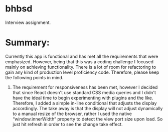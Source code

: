 # bhbsd
Interview assignment.

# Summary:
Currently this app is functional and has met all the requirements that were emphasized.
However, being that this was a coding challenge I focused mainly on achieving functionality. There is a lot of room for refactoring to gain any kind of production level proficiency code. 
Therefore, please keep the following points in mind.

1. The requirement for responsiveness has been met, however I decided that since React doesn't use standard CSS media queries and I didn't have the ideal time to begin experimenting with plugins and the like. Therefore, I added a simple in-line conditional that adjusts the display accordingly. The take away is that the display will not adjust dynamically to a manual resize of the browser, rather I used the native “window.innerWidth” property to detect the view port size upon load. So just hit refresh in order to see the change take effect. 

